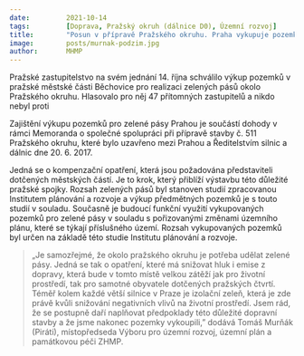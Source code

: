 ```yaml
---
date:         2021-10-14
tags:         [Doprava, Pražský okruh (dálnice D0), Územní rozvoj]
title:        "Posun v přípravě Pražského okruhu. Praha vykupuje pozemky pro zelené pásy"
image: 	      posts/murnak-podzim.jpg
author:       MHMP
---
```


Pražské zastupitelstvo na svém jednání 14. října schválilo výkup pozemků v pražské městské části Běchovice pro realizaci zelených pásů okolo Pražského okruhu. Hlasovalo pro něj 47 přítomných zastupitelů a nikdo nebyl proti

Zajištění výkupu pozemků pro zelené pásy Prahou je součástí dohody v rámci Memoranda o společné spolupráci při přípravě stavby č. 511 Pražského okruhu, které bylo uzavřeno mezi  Prahou a Ředitelstvím silnic a dálnic dne 20. 6. 2017. 

Jedná se o kompenzační opatření, která jsou požadována představiteli dotčených městských částí. Je to krok, který přiblíží výstavbu této důležité pražské spojky. Rozsah zelených pásů byl stanoven studií zpracovanou Institutem plánování a rozvoje a výkup předmětných pozemků je s touto studií v souladu. Současně je budoucí funkční využití vykupovaných pozemků pro zelené pásy v souladu s pořizovanými změnami územního plánu, které se týkají příslušného území. Rozsah vykupovaných pozemků byl určen na základě této studie Institutu plánování a rozvoje. 

> „Je samozřejmé, že okolo pražského okruhu je potřeba udělat zelené pásy. Jedná se tak o opatření, které má snižovat hluk i emise z dopravy, která bude v tomto místě velkou zátěží jak pro životní prostředí, tak pro samotné obyvatele dotčených pražských čtvrtí. Téměř kolem každé větší silnice v Praze je izolační zeleň, která je zde právě kvůli snižování negativních vlivů na životní prostředí. Jsem rád, že se postupně daří naplňovat předpoklady této důležité dopravní stavby a že jsme nakonec pozemky vykoupili,” dodává Tomáš Murňák (Piráti), místopředseda Výboru pro územní rozvoj, územní plán a památkovou péči ZHMP.
